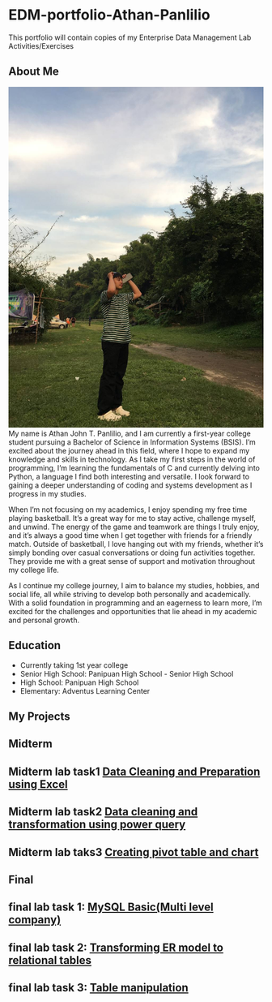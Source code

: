 # EDM-portfolio-Athan-Panlilio
This portfolio will contain copies of my Enterprise Data Management Lab Activities/Exercises

## About Me
![](images/IMG_20250319_173210_487.jpg)
My name is Athan John T. Panlilio, and I am currently a first-year college student pursuing a Bachelor of Science in Information Systems (BSIS). I’m excited about the journey ahead in this field, where I hope to expand my knowledge and skills in technology. As I take my first steps in the world of programming, I’m learning the fundamentals of C and currently delving into Python, a language I find both interesting and versatile. I look forward to gaining a deeper understanding of coding and systems development as I progress in my studies.

When I’m not focusing on my academics, I enjoy spending my free time playing basketball. It’s a great way for me to stay active, challenge myself, and unwind. The energy of the game and teamwork are things I truly enjoy, and it’s always a good time when I get together with friends for a friendly match. Outside of basketball, I love hanging out with my friends, whether it’s simply bonding over casual conversations or doing fun activities together. They provide me with a great sense of support and motivation throughout my college life.

As I continue my college journey, I aim to balance my studies, hobbies, and social life, all while striving to develop both personally and academically. With a solid foundation in programming and an eagerness to learn more, I’m excited for the challenges and opportunities that lie ahead in my academic and personal growth.

## Education
- Currently taking 1st year college
- Senior High School: Panipuan High School - Senior High School
- High School: Panipuan High School
- Elementary: Adventus Learning Center

## My Projects
## Midterm
## Midterm lab task1 [Data Cleaning and Preparation using Excel](Midterm%20lab1)
## Midterm lab task2 [Data cleaning and transformation using power query](midterm%20lab%20task%202)
## Midterm lab taks3 [Creating pivot table and chart](Midterm%20lab%20task3)
## Final
## **final lab task 1:** [MySQL Basic(Multi level company)]()
## **final lab task 2:** [Transforming ER model to relational tables](/Final%20lab%20task%202)
## **final lab task 3:** [Table manipulation](Final%20lab%20task%203)

